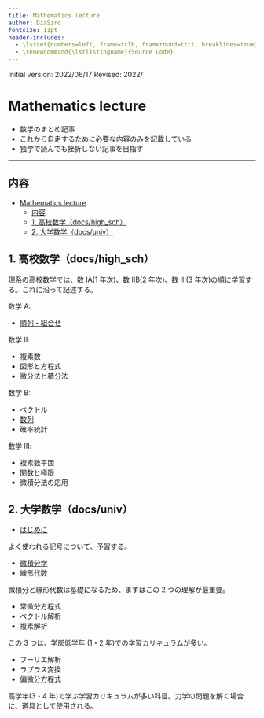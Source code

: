 ```yaml
---
title: Mathematics lecture
author: DiaSird
fontsize: 11pt
header-includes:
  - \lstset{numbers=left, frame=trlb, frameround=tttt, breaklines=true}
  - \renewcommand{\lstlistingname}{Source Code}
---
```


Initial version: 2022/06/17
Revised: 2022/

# Mathematics lecture

- 数学のまとめ記事
- これから自走するために必要な内容のみを記載している
- 独学で読んでも挫折しない記事を目指す

---

## 内容

- [Mathematics lecture](#mathematics-lecture)
  - [内容](#内容)
  - [1. 高校数学（docs/high_sch）](#1-高校数学docshigh_sch)
  - [2. 大学数学（docs/univ）](#2-大学数学docsuniv)

## 1. 高校数学（docs/high_sch）

理系の高校数学では、数 ⅠA(1 年次)、数 ⅡB(2 年次)、数 Ⅲ(3 年次)の順に学習する。これに沿って記述する。

数学 A:

- [順列・組合せ](.\docs\high_sch\1_順列組合せ.md)

数学 Ⅱ:

- 複素数
- 図形と方程式
- 微分法と積分法

数学 B:

- ベクトル
- [数列](.\docs\high_sch\6_数列.md)
- 確率統計

数学 Ⅲ:

- 複素数平面
- 関数と極限
- 微積分法の応用

## 2. 大学数学（docs/univ）

- [はじめに](.\docs\univ\0_はじめに.md)

よく使われる記号について、予習する。

- [微積分学](.\docs\univ\1_微積分学.md)
- 線形代数

微積分と線形代数は基礎になるため、まずはこの 2 つの理解が最重要。

- 常微分方程式
- ベクトル解析
- 複素解析

この 3 つは、学部低学年 (1・2 年)での学習カリキュラムが多い。

- フーリエ解析
- ラプラス変換
- 偏微分方程式

高学年(3・4 年)で学ぶ学習カリキュラムが多い科目。力学の問題を解く場合に、道具として使用される。

